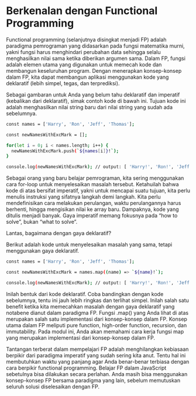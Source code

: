 # Berkenalan dengan Functional Programming

Functional programming (selanjutnya disingkat menjadi FP) adalah paradigma pemrograman yang didasarkan pada fungsi matematika murni, yakni fungsi harus menghindari perubahan data sehingga selalu menghasilkan nilai sama ketika diberikan argumen sama. Dalam FP, fungsi adalah elemen utama yang digunakan untuk memecah kode dan membangun keseluruhan program. Dengan menerapkan konsep-konsep dalam FP, kita dapat membangun aplikasi menggunakan kode yang deklaratif (lebih simpel, tegas, dan terprediksi).

Sebagai gambaran untuk Anda yang belum tahu deklaratif dan imperatif (kebalikan dari deklaratif), simak contoh kode di bawah ini. Tujuan kode ini adalah menghasilkan nilai string baru dari nilai string yang sudah ada sebelumnya.

```bash
const names = ['Harry', 'Ron', 'Jeff', 'Thomas'];

const newNamesWithExcMark = [];

for(let i = 0; i < names.length; i++) {
  newNamesWithExcMark.push(`${names[i]}!`);
}

console.log(newNamesWithExcMark); // output: [ 'Harry!', 'Ron!', 'Jeff!', 'Thomas!' ]
```

Sebagai orang yang baru belajar pemrograman, kita sering menggunakan cara for-loop untuk menyelesaikan masalah tersebut. Ketahuilah bahwa kode di atas bersifat imperatif, yakni untuk mencapai suatu tujuan, kita perlu menulis instruksi yang sifatnya langkah demi langkah. Kita perlu mendefinisikan cara melakukan perulangan, waktu perulangannya harus berhenti, hingga mengisikan nilai ke array baru. Dampaknya, kode yang ditulis menjadi banyak. Gaya imperatif memang fokusnya pada “how to solve”, bukan “what to solve”.

Lantas, bagaimana dengan gaya deklaratif?

Berikut adalah kode untuk menyelesaikan masalah yang sama, tetapi menggunakan gaya deklaratif.

```bash
const names = ['Harry', 'Ron', 'Jeff', 'Thomas'];

const newNamesWithExcMark = names.map((name) => `${name}!`);

console.log(newNamesWithExcMark); // output: [ 'Harry!', 'Ron!', 'Jeff!', 'Thomas!' ]
```

Inilah bentuk dari kode deklaratif. Coba bandingkan dengan kode sebelumnya, tentu ini jauh lebih ringkas dan terlihat simpel. Inilah salah satu benefit ketika kita memecahkan masalah dengan gaya deklaratif yang notabene dianut dalam paradigma FP. Fungsi .map() yang Anda lihat di atas merupakan salah satu implementasi dari konsep-konsep dalam FP. Konsep utama dalam FP meliputi pure function, high-order function, recursion, dan immutability. Pada modul ini, Anda akan memahami cara kerja fungsi map yang merupakan implementasi dari konsep-konsep dalam FP.

Tantangan terberat dalam mempelajari FP adalah menghilangkan kebiasaan berpikir dari paradigma imperatif yang sudah sering kita anut. Tentu hal ini membutuhkan waktu yang panjang agar Anda benar-benar terbiasa dengan cara berpikir functional programming. Belajar FP dalam JavaScript sebetulnya bisa dilakukan secara perlahan. Anda masih bisa menggunakan konsep-konsep FP bersama paradigma yang lain, sebelum memutuskan seluruh solusi diselesaikan dengan FP.

